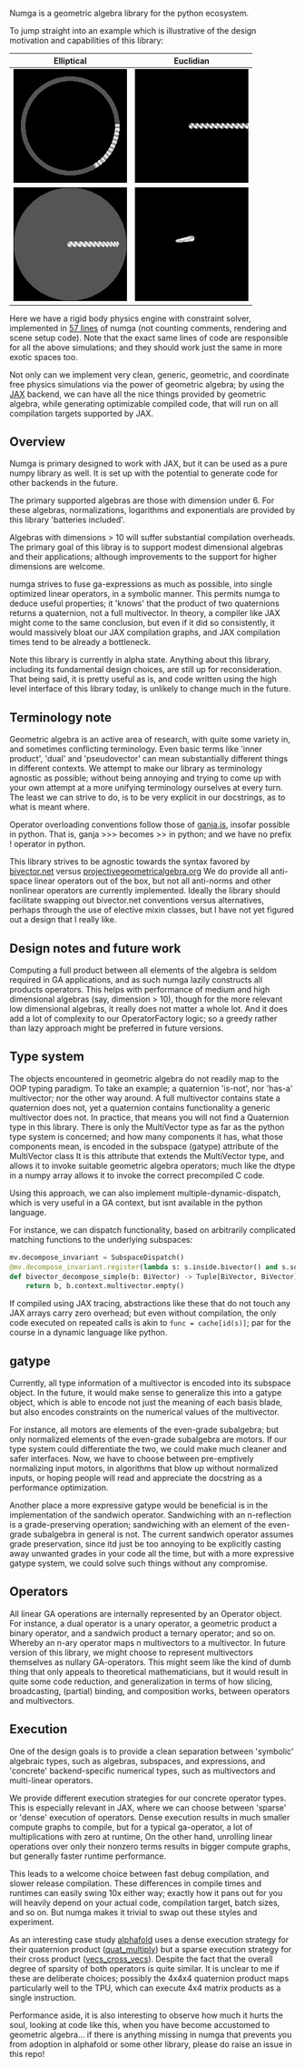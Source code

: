 Numga is a geometric algebra library for the python ecosystem.

To jump straight into an example which is illustrative of the design motivation and capabilities of this library:

|                                       Elliptical                                       |                                    Euclidian                                           |
:--------------------------------------------------------------------------------------:|:--------------------------------------------------------------------------------------:
 <img src="./numga/examples/physics/animation_200.gif" width="200" height="200"/> | <img src="./numga/examples/physics/animation_201.gif" width="200" height="200"/> 
 <img src="./numga/examples/physics/animation_300.gif" width="200" height="200"/> | <img src="./numga/examples/physics/animation_301.gif" width="200" height="200"/> 

Here we have a rigid body physics engine with constraint solver, implemented in [57 lines](./numga/examples/physics/core.py) of numga (not counting comments, rendering and scene setup code).
Note that the exact same lines of code are responsible for all the above simulations; and they should work just the same in more exotic spaces too.

Not only can we implement very clean, generic, geometric, and coordinate free physics simulations via the power of geometric algebra;
by using the [JAX](https://github.com/google/jax) backend, we can have all the nice things provided by geometric algebra, while generating optimizable compiled code, that will run on all compilation targets supported by JAX.


Overview
--------
Numga is primary designed to work with JAX, but it can be used as a pure numpy library as well. 
It is set up with the potential to generate code for other backends in the future.

The primary supported algebras are those with dimension under 6.
For these algebras, normalizations, logarithms and exponentials are provided by this library 'batteries included'. 

Algebras with dimensions > 10 will suffer substantial compilation overheads. 
The primary goal of this libray is to support modest dimensional algebras and their applications; although improvements to the support for higher dimensions are welcome.

numga strives to fuse ga-expressions as much as possible, into single optimized linear operators, in a symbolic manner.
This permits numga to deduce useful properties; it 'knows' that the product of two quaternions returns a quaternion, not a full multivector.
In theory, a compiler like JAX might come to the same conclusion, but even if it did so consistently,
it would massively bloat our JAX compilation graphs, and JAX compilation times tend to be already a bottleneck.

Note this library is currently in alpha state. Anything about this library, including its fundamental design choices, are still up for reconsideration. 
That being said, it is pretty useful as is, and code written using the high level interface of this library today, is unlikely to change much in the future.


Terminology note
----------------
Geometric algebra is an active area of research, with quite some variety in, and sometimes conflicting terminology. Even basic terms like 'inner product', 'dual' and 'pseudovector' can mean substantially different things in different contexts. 
We attempt to make our library as terminology agnostic as possible; without being annoying and trying to come up with your own attempt at a more unifying terminology ourselves at every turn.
The least we can strive to do, is to be very explicit in our docstrings, as to what is meant where.

Operator overloading conventions follow those of [ganja.js](https://github.com/enkimute/ganja.js), insofar possible in python. That is, ganja >>> becomes >> in python; and we have no prefix ! operator in python.

This library strives to be agnostic towards the syntax favored by [bivector.net](https://bivector.net/) versus [projectivegeometricalgebra.org](https://projectivegeometricalgebra.org/)
We do provide all anti-space linear operators out of the box, but not all anti-norms and other nonlinear operators are currently implemented. 
Ideally the library should facilitate swapping out bivector.net conventions versus alternatives, perhaps through the use of elective mixin classes, but I have not yet figured out a design that I really like.


Design notes and future work
----------------------------
Computing a full product between all elements of the algebra is seldom required in GA applications, and as such numga lazily constructs all products operators. 
This helps with performance of medium and high dimensional algebras (say, dimension > 10), though for the more relevant low dimensional algebras, it really does not matter a whole lot. 
And it does add a lot of complexity to our OperatorFactory logic; so a greedy rather than lazy approach might be preferred in future versions. 

Type system
-----------
The objects encountered in geometric algebra do not readily map to the OOP typing paradigm. To take an example; a quaternion 'is-not', nor 'has-a' multivector; nor the other way around. 
A full multivector contains state a quaternion does not, yet a quaternion contains functionality a generic multivector does not.
In practice, that means you will not find a Quaternion type in this library. 
There is only the MultiVector type as far as the python type system is concerned; and how many components it has, what those components mean, is encoded in the subspace (gatype) attribute of the MultiVector class
It is this attribute that extends the MultiVector type, and allows it to invoke suitable geometric algebra operators; much like the dtype in a numpy array allows it to invoke the correct precompiled C code.

Using this approach, we can also implement multiple-dynamic-dispatch, which is very useful in a GA context, but isnt available in the python language.

For instance, we can dispatch functionality, based on arbitrarily complicated matching functions to the underlying subspaces:
```python
mv.decompose_invariant = SubspaceDispatch()
@mv.decompose_invariant.register(lambda s: s.inside.bivector() and s.squared().inside.scalar())
def bivector_decompose_simple(b: BiVector) -> Tuple[BiVector, BiVector]:
    return b, b.context.multivector.empty()
```
If compiled using JAX tracing, abstractions like these that do not touch any JAX arrays carry zero overhead; but even without compilation, the only code executed on repeated calls is akin to ```func = cache[id(s)]```; par for the course in a dynamic language like python.

gatype
------
Currently, all type information of a multivector is encoded into its subspace object.
In the future, it would make sense to generalize this into a gatype object,
which is able to encode not just the meaning of each basis blade, but also encodes constraints on the numerical values of the multivector.

For instance, all motors are elements of the even-grade subalgebra; but only normalized elements of the even-grade subalgebra are motors.
If our type system could differentiate the two, we could make much cleaner and safer interfaces.
Now, we have to choose between pre-emptively normalizing input motors, in algorithms that blow up without normalized inputs,
or hoping people will read and appreciate the docstring as a performance optimization.

Another place a more expressive gatype would be beneficial is in the implementation of the sandwich operator.
Sandwiching with an n-reflection is a grade-preserving operation; sandwiching with an element of the even-grade subalgebra in general is not.
The current sandwich operator assumes grade preservation, since itd just be too annoying to be explicitly casting away unwanted grades in your code all the time,
but with a more expressive gatype system, we could solve such things without any compromise.

Operators
---------
All linear GA operations are internally represented by an Operator object. 
For instance, a dual operator is a unary operator, a geometric product a binary operator, and a sandwich product a ternary operator; and so on. 
Whereby an n-ary operator maps n multivectors to a multivector.
In future version of this library, we might choose to represent multivectors themselves as nullary GA-operators. 
This might seem like the kind of dumb thing that only appeals to theoretical mathematicians, but it would result in quite some code reduction, and generalization in terms of how slicing, broadcasting, (partial) binding, and composition works, between operators and multivectors.

Execution
---------
One of the design goals is to provide a clean separation between 'symbolic' algebraic types, such as algebras, subspaces, and expressions,
and 'concrete' backend-specific numerical types, such as multivectors and multi-linear operators.

We provide different execution strategies for our concrete operator types. 
This is especially relevant in JAX, where we can choose between 'sparse' or 'dense' execution of operators. 
Dense execution results in much smaller compute graphs to compile, but for a typical ga-operator, a lot of multiplications with zero at runtime, 
On the other hand, unrolling linear operations over only their nonzero terms results in bigger compute graphs, but generally faster runtime performance.

This leads to a welcome choice between fast debug compilation, and slower release compilation.
These differences in compile times and runtimes can easily swing 10x either way; exactly how it pans out for you will heavily depend on your actual code, compilation target, batch sizes, and so on.
But numga makes it trivial to swap out these styles and experiment.

As an interesting case study [alphafold](https://github.com/deepmind/alphafold) uses a dense execution strategy for their quaternion product
([quat_multiply](https://github.com/deepmind/alphafold/blob/5cb2f8c480aa8314c02a93c6fbfc3f48f0ce8af0/alphafold/model/quat_affine.py#L153))
but a sparse execution strategy for their cross product
([vecs_cross_vecs](https://github.com/deepmind/alphafold/blob/5cb2f8c480aa8314c02a93c6fbfc3f48f0ce8af0/alphafold/model/r3.py#L265)).
Despite the fact that the overall degree of sparsity of both operators is quite similar.
It is unclear to me if these are deliberate choices; possibly the 4x4x4 quaternion product maps particularly well to the TPU, which can execute 4x4 matrix products as a single instruction. 

Performance aside, it is also interesting to observe how much it hurts the soul, looking at code like this, when you have become accustomed to geometric algebra... if there is anything missing in numga that prevents you from adoption in alphafold or some other library, please do raise an issue in this repo!
